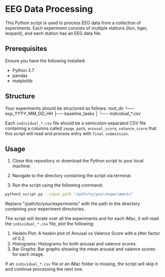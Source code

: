 # EEG Data Processing

This Python script is used to process EEG data from a collection of experiments. Each experiment consists of multiple stations (lion, tiger, leopard), and each station has an EEG data file.

## Prerequisites

Ensure you have the following installed:

- Python 3.7 
- pandas
- matplotlib

## Structure

Your experiments should be structured as follows:
root_dir
└── exp_YYYY_MM_DD_HH
├── baseline_tasks
│ └── individual_*.csv


Each `individual_*.csv` file should be a semicolon-separated CSV file containing a columns called `image_path`, `arousal_score`, `valence_score` that this script will read and process entry with `final_submission`.

## Usage

1. Clone this repository or download the Python script to your local machine.

2. Navigate to the directory containing the script via terminal.

3. Run the script using the following command:

```bash
python3 script.py --input_path "/path/to/your/experiments"

```

Replace "/path/to/your/experiments" with the path to the directory containing your experiment directories.

The script will iterate over all the experiments and for each iMac, it will read the `individual_*.csv` file, plot the following:
1. Hexbin Plot: A hexbin plot of Arousal vs Valence Score with a jitter factor of 0.2.
2. Histograms: Histograms for both arousal and valence scores.
3. Bar Graphs: Bar graphs showing the mean arousal and valence scores for each image.

If an `individual_*.csv` file or an iMac folder is missing, the script will skip it and continue processing the next one.

